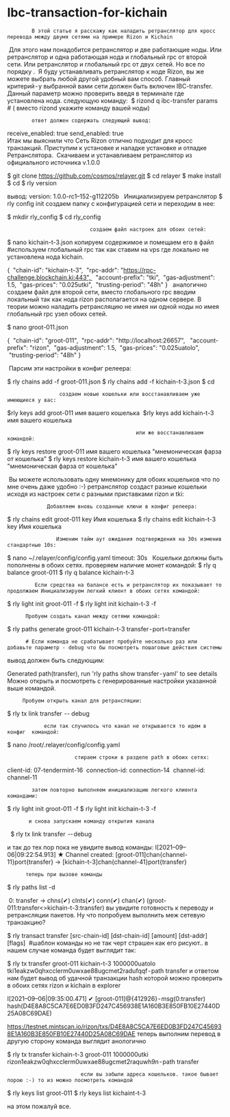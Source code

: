# Ibc-transaction-for-kichain

            В этой статье я расскажу как наладить ретранслятор для кросс перевода между двумя сетями на примере Rizon и Kichain
 Для этого нам понадобится ретранслятор и две работающие ноды. Или ретранслятор и одна работающая нода и глобальный rpc от второй сети. Или ретранслятор и глобальный rpc от двух сетей. Но все по порядку .
 Я буду устанавливать ретранслятор к ноде Rizon, вы же можете выбрать любой другой удобный вам способ. Главный критерий - у выбранной вами сети должен быть включен IBC-transfer. 
 
                       Данный параметр можно проверить введя в терминале где установлена нода. следующую команду:
 $ rizond q ibc-transfer params  # ( вместо rizond укажите команду вашей ноды) 

            ответ должен содержать следующий вывод:
receive_enabled: true
send_enabled: true
            
            Итак мы выяснили что Сеть Rizon отлично подходит для кросс транзакций. Приступим к установке и наладке установке и отладке Ретранслятора.
 Скачиваем и устанавливаем ретранслятор из официального источника v.1.0.0

$ git clone https://github.com/cosmos/relayer.git
$ cd relayer
$ make install
$ cd
$ rly version

вывод:
version: 1.0.0-rc1–152-g112205b
 
                                               Инициализируем ретранслятор
$ rly config init
                                     создаем папку с конфигурацией сети и переходим в нее:

$ mkdir rly_config
$ cd rly_config

                               создаем файл настроек для обоих сетей:
$ nano kichain-t-3.json
                                                           копируем содержимое и помещаем его в файл
             #используем глобальный rpc так как ставим на vps где локально не установлена нода kichain.

{
 "chain-id": "kichain-t-3",
 "rpc-addr": "https://rpc-challenge.blockchain.ki:443", 
 "account-prefix": "tki",
 "gas-adjustment": 1.5,
 "gas-prices": "0.025utki",
 "trusting-period": "48h"
}
 
              аналогично создаем файл для второй сети, вместо глобального rpc вводим локальный так как нода rizon располагается на одном сервере. В теории можно наладить ретрансляцию не имея ни одной ноды но имея глобальный rpc узел обоих сетей.

$ nano groot-011.json

{
 "chain-id": "groot-011",
 "rpc-addr": "http://localhost:26657", 
 "account-prefix": "rizon",
 "gas-adjustment": 1.5,
 "gas-prices": "0.025uatolo",
 "trusting-period": "48h"
}

 Парсим эти настройки в конфиг релеера:

$ rly chains add -f groot-011.json
$ rly chains add -f kichain-t-3.json
$ cd

                     создаем новые кошельки или восстанавливаем уже имеющиеся у вас:

$rly keys add groot-011 имя вашего кошелька 
$rly keys add kichain-t-3 имя вашего кошелька
 
                                              или же восстанавливаем командой:

$ rly keys restore groot-011 имя вашего кошелька "мнемоническая фарза от кошелька"
$ rly keys restore kichain-t-3 имя вашего кошелька "мнемоническая фарза от кошелька"

 Вы можете использовать одну мнемонику для обоих кошельков что по мне очень даже удобно :-) ретранслятор создаст разные кошельки 
исходя из настроек сети с разными приставками rizon и tki:

                 Добавляем вновь созданные ключи в конфиг релеера:
$ rly chains edit groot-011 key Имя кошелька
$ rly chains edit kichain-t-3 key Имя кошелька

                    Изменим тайм аут ожидания подтверждения на 30s изменив стандартные 10s:
$ nano ~/.relayer/config/config.yaml
timeout: 30s
 
         Кошельки должны быть пополнены в обоих сетях. проверяем наличие монет командой:
$ rly q balance groot-011
$ rly q balance kichain-t-3

             Если средства на балансе есть и ретранслятор их показывает то продолжаем Инициализируем легкий клиент в обоих сетях командой:

$ rly light init groot-011 -f
$ rly light init kichain-t-3 -f

          Пробуем создать канал между сетями командой:

$ rly paths generate groot-011 kichain-t-3 transfer - port=transfer

          # Если команда не срабатывает пробуйте несколько раз или добавьте параметр - debug что бы посмотреть пошаговые действия системы
вывод должен быть следующим:

Generated path(transfer), run 'rly paths show transfer - yaml' to see details
             Можно открыть и посмотреть с генерированные настройки указанной выше командой.

         Пробуем открыть канал для ретрансляции:

$ rly tx link transfer  -- debug

                если так случилось что канал не открывается то идем в конфиг  командой:

$ nano /root/.relayer/config/config.yaml

                          стираем строки в разделе path в обоих сетях:
client-id: 07-tendermint-16
 connection-id: connection-14
 channel-id: channel-11

            затем повторно выполняем инициализацию легкого клиента командами:

$ rly light init groot-011 -f
$ rly light init kichain-t-3 -f

           и снова запускаем команду открытия канала
 
$ rly tx link transfer  -- debug

и так до тех пор пока не увидите вывод команды:
I[2021–09–06|09:22:54.913] ★ Channel created: [groot-011]chan{channel-11}port{transfer} -> [kichain-t-3]chan{channel-41}port{transfer}

          теперь при вызове команды

$ rly paths list -d

 0: transfer -> chns(✔) clnts(✔) conn(✔) chan(✔) (groot-011:transfer<>kichain-t-3:transfer)
вы увидите готовность к переводу и ретрансляции пакетов.
Ну что попробуем выполнить меж сетевую транзакцию?

$ rly transact transfer [src-chain-id] [dst-chain-id] [amount] [dst-addr] [flags] 
#шаблон команды но не так черт страшен как его рисуют.. в нашем случае команда будет выглядит так:

$ rly tx transfer groot-011 kichain-t-3 1000000uatolo tki1eakzw0qhxcclerm0uwxae88ugcmet2radufqqf - path transfer
                  и ответом нам будет вывод об удачной транзакции hash которой можно проверить в обоих сетях rizon и kichain в explorer

I[2021–09–06|09:35:00.471] ✔ [groot-011]@{412926} - msg(0:transfer) hash(D4E8A8C5CA7E6ED0B3FD247C456938E1A160B3E850FB10E27440D25A08C69DAE)

https://testnet.mintscan.io/rizon/txs/D4E8A8C5CA7E6ED0B3FD247C456938E1A160B3E850FB10E27440D25A08C69DAE
теперь выполним перевод в другую сторону команда выглядит анологично

$ rly tx transfer kichain-t-3 groot-011 1000000utki rizon1eakzw0qhxcclerm0uwxae88ugcmet2raquwh9n - path transfer

                            если вы забыли адреса кошельков. такое бывает порою :-) то из можно посмотреть командой

$ rly keys list groot-011
$ rly keys list kichaint-t-3

на этом пожалуй все.

